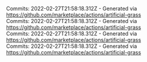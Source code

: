 Commits: 2022-02-27T21:58:18.312Z - Generated via https://github.com/marketplace/actions/artificial-grass
<br>
Commits: 2022-02-27T21:58:18.312Z - Generated via https://github.com/marketplace/actions/artificial-grass
<br>
Commits: 2022-02-27T21:58:18.312Z - Generated via https://github.com/marketplace/actions/artificial-grass
<br>
Commits: 2022-02-27T21:58:18.312Z - Generated via https://github.com/marketplace/actions/artificial-grass
<br>
